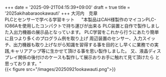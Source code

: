 +++
date = '2025-09-21T04:15:39+09:00'
draft = true
title = '2025akihabaraookawauti'
+++
大河内　克章  
PLCとセンサーで学べる学習キット   　
"本製品はCAH様製作のマイコンPLC-IO86Aを使用したコンパクトで持ち運びが出来る
PLC装置と自作で製作しました入出力機器の展示品となっています。
PLC学習をこれから行うにあたり簡単に且つより多くのプログラム例を取り上げ
周辺装置のセンサー、入力スイッチ、出力機器も取り上げながら知識を習得する事を目的とし早くに業務での実践,キャリアアップ等に生かせて頂ける事を思い製作しました。
又、液晶ディスプレイ関係の後付けのケースも製作して展示おりお手に触れて見て頂けたら
と思っております。"  
{{< figure src="/images/20250921ookawauti.png">}}